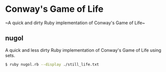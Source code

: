 # Conway's Game of Life
~A quick and dirty Ruby implementation of Conway's Game of Life~

## nugol

A quick and less dirty Ruby implementation of Conway's Game of Life using sets.

```sh
$ ruby nugol.rb --display ./still_life.txt
```
